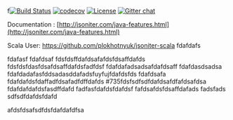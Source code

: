 f[![Build Status](https://travis-ci.org/json-iterator/java.svg?branch=master)](https://travis-ci.org/json-iterator/java)
[![codecov](https://codecov.io/gh/json-iterator/java/branch/master/graph/badge.svg)](https://codecov.io/gh/json-iterator/java)
[![License](http://img.shields.io/badge/license-mit-blue.svg?style=flat-square)](https://raw.githubusercontent.com/json-iterator/java/master/LICENSE)
[![Gitter chat](https://badges.gitter.im/gitterHQ/gitter.png)](https://gitter.im/json-iterator/Lobby)

Documentation : [http://jsoniter.com/java-features.html](http://jsoniter.com/java-features.html)

Scala User: https://github.com/plokhotnyuk/jsoniter-scala
fdafdafs

fdafasf
fdafdsaf
fdsfdsffdafdsafafdsfdsaffdafds
fdsfdsfdasfdsafdsaffdafdsfadfdsf
fdafdafadsadsafdafdsaff
fdafdasdsadsa
fdafdadafasfddsadasddafadsfuyfujfdafdsfds
fdafdsafa
fdafdafdsfdaffadfdsafadfdffdafds
#735fdsfsdfsdfdafdsafdfafdsafdsa
fdafdafdafdsfasdffdafd
fadfasfdafdsfdafdsf
fafdsafdsfdsaffdafads
fadsfads
sdfsdfdafdsfdafd

afdsfdsafsdfdsfdafdafdfsa
